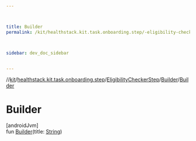 ```yaml
---



title: Builder
permalink: /kit/healthstack.kit.task.onboarding.step/-eligibility-checker-step/-builder/-builder.html



sidebar: dev_doc_sidebar


---
```




//[kit](/kit.html)/[healthstack.kit.task.onboarding.step](../../index.html)/[EligibilityCheckerStep](../index.html)/[Builder](index.html)/[Builder](-builder.html)



# Builder



[androidJvm]\
fun [Builder](-builder.html)(title: [String](https://kotlinlang.org/api/latest/jvm/stdlib/kotlin/-string/index.html))






